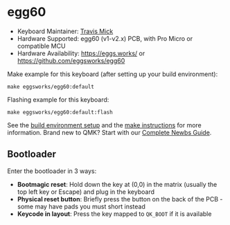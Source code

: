# egg60

* Keyboard Maintainer: [Travis Mick](https://github.com/tmick0)
* Hardware Supported: egg60 (v1-v2.x) PCB, with Pro Micro or compatible MCU
* Hardware Availability: https://eggs.works/ or https://github.com/eggsworks/egg60

Make example for this keyboard (after setting up your build environment):

    make eggsworks/egg60:default

Flashing example for this keyboard:

    make eggsworks/egg60:default:flash

See the [build environment setup](https://docs.qmk.fm/#/getting_started_build_tools) and the [make instructions](https://docs.qmk.fm/#/getting_started_make_guide) for more information. Brand new to QMK? Start with our [Complete Newbs Guide](https://docs.qmk.fm/#/newbs).

## Bootloader

Enter the bootloader in 3 ways:

* **Bootmagic reset**: Hold down the key at (0,0) in the matrix (usually the top left key or Escape) and plug in the keyboard
* **Physical reset button**: Briefly press the button on the back of the PCB - some may have pads you must short instead
* **Keycode in layout**: Press the key mapped to `QK_BOOT` if it is available
